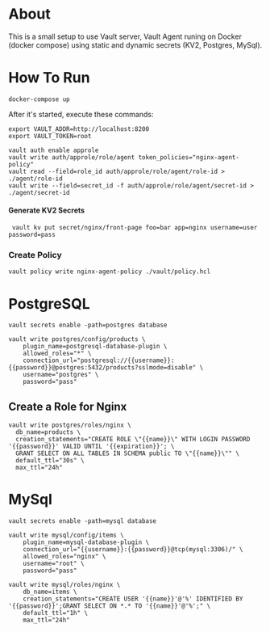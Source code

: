 # About 

This is a small setup to use Vault server, Vault Agent runing on Docker (docker compose) using static and dynamic secrets (KV2, Postgres, MySql).

# How To Run

```
docker-compose up
```

After it's started, execute these commands: 



```
export VAULT_ADDR=http://localhost:8200
export VAULT_TOKEN=root
```

```
vault auth enable approle
vault write auth/approle/role/agent token_policies="nginx-agent-policy"
vault read --field=role_id auth/approle/role/agent/role-id > ./agent/role-id
vault write --field=secret_id -f auth/approle/role/agent/secret-id > ./agent/secret-id
```

#### Generate KV2 Secrets


```
 vault kv put secret/nginx/front-page foo=bar app=nginx username=user password=pass
```

### Create Policy

```
vault policy write nginx-agent-policy ./vault/policy.hcl
```

# PostgreSQL

```
vault secrets enable -path=postgres database
```

```
vault write postgres/config/products \
    plugin_name=postgresql-database-plugin \
    allowed_roles="*" \
    connection_url="postgresql://{{username}}:{{password}}@postgres:5432/products?sslmode=disable" \
    username="postgres" \
    password="pass"
```


## Create a Role for Nginx

```
vault write postgres/roles/nginx \
  db_name=products \
  creation_statements="CREATE ROLE \"{{name}}\" WITH LOGIN PASSWORD '{{password}}' VALID UNTIL '{{expiration}}'; \
  GRANT SELECT ON ALL TABLES IN SCHEMA public TO \"{{name}}\"" \
  default_ttl="30s" \
  max_ttl="24h"
```

# MySql

```
vault secrets enable -path=mysql database
```

```
vault write mysql/config/items \
    plugin_name=mysql-database-plugin \
    connection_url="{{username}}:{{password}}@tcp(mysql:3306)/" \
    allowed_roles="nginx" \
    username="root" \
    password="pass"
```

```
vault write mysql/roles/nginx \
    db_name=items \
    creation_statements="CREATE USER '{{name}}'@'%' IDENTIFIED BY '{{password}}';GRANT SELECT ON *.* TO '{{name}}'@'%';" \
    default_ttl="1h" \
    max_ttl="24h"
```
